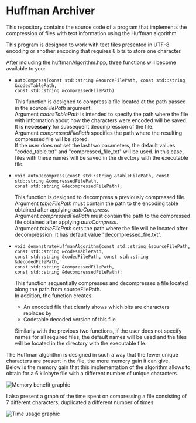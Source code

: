 # Huffman Archiver
This repository contains the source code of a program that implements the compression of files with text information using the Huffman algorithm. 

This program is designed to work with text files presented in UTF-8 encoding or another encoding that requires 8 bits to store one character.

After including the huffmanAlgorithm.hpp, three functions will become available to you:

*     autoCompress(const std::string &sourceFilePath, const std::string &codesTablePath,
      const std::string &compressedFilePath)

  This function is designed to compress a file located at the path passed
  in the *sourceFilePath* argument.  
  Argument *codesTablePath* is intended to specify the path where the file with information about how the characters were encoded will be saved. It is **necessary** for subsequent decompression of the file.  
  Argument *compressedFilePath* specifies the path where the resulting compressed file will be stored.  
  If the user does not set the last two parameters, the default values "coded_table.txt" and "compressed_file_txt" will be used. In this case, files with these names will be saved in the directory with the executable file.  

*     void autoDecompress(const std::string &tableFilePath, const std::string &compressedFilePath,
      const std::string &decompressedFilePath);  
  This function is designed to decompress a previously compressed file.  
  Argument *tableFilePath* must contain the path to the encoding table obtained after applying *autoCompress*.  
  Argument *compressedFilePath* must contain the path to the compressed file obtained after applying *autoCompress*.  
  Argument *tableFilePath* sets the path where the file will be located after decompression. It has default value "decompressed_file.txt".

*     void demonstrateHuffmanAlgorithm(const std::string &sourceFilePath, const std::string &codesTablePath,
      const std::string &codedFilePath, const std::string &decodedFilePath,
      const std::string &compressedFilePath,
      const std::string &decompressedFilePath);  
  This function sequentially compresses and decompresses a file located along the path from sourceFilePath.  
  In addition, the function creates: 
  * An encoded file that clearly shows which bits are characters replaces by  
  * Codetable decoded version of this file  
  
  Similarly with the previous two functions, if the user does not specify names for all required files, the default names will be used and the files will be located in the directory with the executable file.

The Huffman algorithm is designed in such a way that the fewer unique characters are present in the file, the more memory gain it can give.  
Below is the memory gain that this implementation of the algorithm allows to obtain for a 6 kilobyte file with a different number of unique characters.

![Memory benefit graphic](https://imgur.com/a/3txjf6T)

I also present a graph of the time spent on compressing a file consisting of 7 different characters, duplicated a different number of times.

![Time usage graphic](https://imgur.com/a/Ef3ZRqH)
